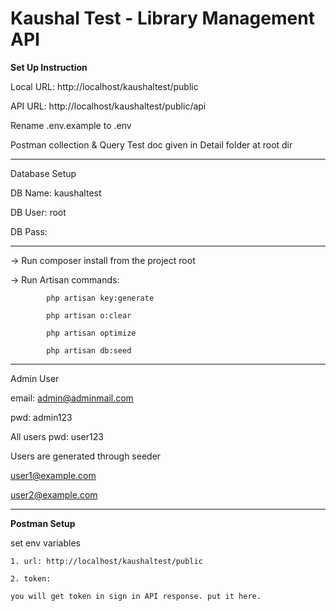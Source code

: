 # Kaushal Test - Library Management API


<b>Set Up Instruction</b>

Local URL: http://localhost/kaushaltest/public

API URL: http://localhost/kaushaltest/public/api

Rename .env.example  to .env

Postman collection & Query Test doc given in Detail folder at root dir

------------------------------------------------------------------------------------------

Database Setup


DB Name: kaushaltest

DB User: root

DB Pass:


------------------------------------------------------------------------------------------

-> Run composer install from the project root

-> Run Artisan commands:

            php artisan key:generate            

            php artisan o:clear

            php artisan optimize

            php artisan db:seed


            
--------------------------------------------------------------------------

Admin User

email: admin@adminmail.com

pwd: admin123


All users pwd: user123

Users are generated through seeder



user1@example.com

user2@example.com

---------------------------------------------------------------------------

<b>Postman Setup</b>

set env variables        

    1. url: http://localhost/kaushaltest/public

    2. token: 

    you will get token in sign in API response. put it here.














